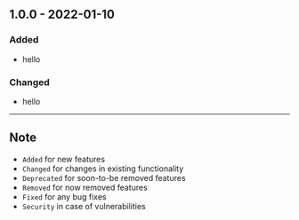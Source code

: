 
## 1.0.0 - 2022-01-10 
### Added

- hello

### Changed

- hello

---

## Note

- `Added` for new features
- `Changed` for changes in existing functionality
- `Deprecated` for soon-to-be removed features
- `Removed` for now removed features
- `Fixed` for any bug fixes
- `Security` in case of vulnerabilities

